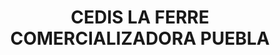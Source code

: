 ---
title: "CEDIS LA FERRE COMERCIALIZADORA PUEBLA"
url: /cuautlancingo-puebla/cedis-la-ferre-comercializadora-puebla/
shop: supermercado
---